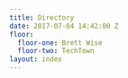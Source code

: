 ```yaml
---
title: Directory
date: 2017-07-04 14:42:00 Z
floor:
  floor-one: Brett Wise
  floor-two: TechTown
layout: index
---
```

